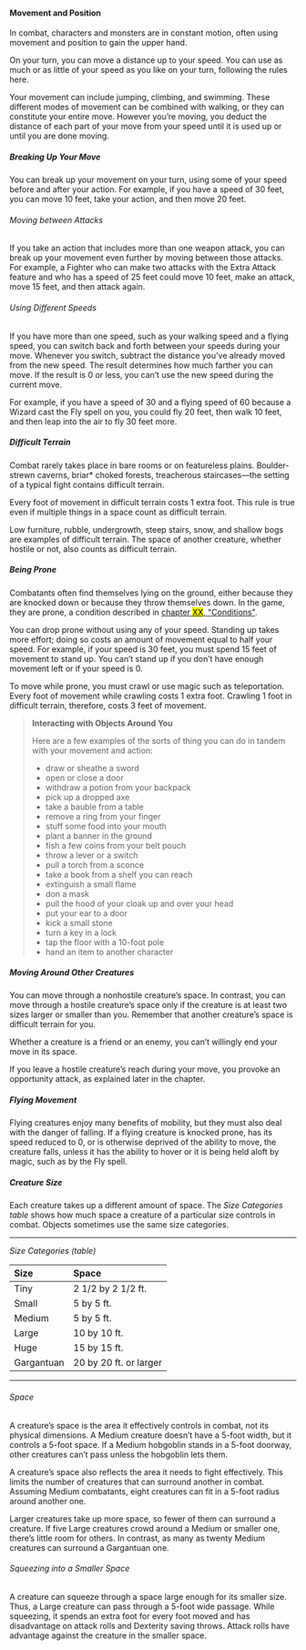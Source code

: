 #### Movement and Position

In combat, characters and monsters are in constant motion, often using movement and position to gain the upper hand.

On your turn, you can move a distance up to your speed. You can use as much or as little of your speed as you like on your turn, following the rules here.

Your movement can include jumping, climbing, and swimming.
These different modes of movement can be combined with walking, or they can constitute your entire move.
However you’re moving, you deduct the distance of each part of your move from your speed until it is used up or until you are done moving.

##### Breaking Up Your Move

You can break up your movement on your turn, using some of your speed before and after your action.
For example, if you have a speed of 30 feet, you can move 10 feet, take your action, and then move 20 feet.

###### Moving between Attacks

If you take an action that includes more than one weapon attack, you can break up your movement even further by moving between those attacks.
For example, a Fighter who can make two attacks with the Extra Attack feature and who has a speed of 25 feet could move 10 feet, make an attack, move 15 feet, and then attack again.

###### Using Different Speeds

If you have more than one speed, such as your walking speed and a flying speed, you can switch back and forth between your speeds during your move.
Whenever you switch, subtract the distance you’ve already moved from the new speed.
The result determines how much farther you can move.
If the result is 0 or less, you can’t use the new speed during the current move.

For example, if you have a speed of 30 and a flying speed of 60 because a Wizard cast the Fly spell on you, you could fly 20 feet, then walk 10 feet, and then leap into the air to fly 30 feet more.

##### Difficult Terrain

Combat rarely takes place in bare rooms or on featureless plains.
Boulder-strewn caverns, briar* choked forests, treacherous staircases—the setting of a typical fight contains difficult terrain.

Every foot of movement in difficult terrain costs 1 extra foot.
This rule is true even if multiple things in a space count as difficult terrain.

Low furniture, rubble, undergrowth, steep stairs, snow, and shallow bogs are examples of difficult terrain.
The space of another creature, whether hostile or not, also counts as difficult terrain.

##### Being Prone

Combatants often find themselves lying on the ground, either because they are knocked down or because they throw themselves down.
In the game, they are prone, a condition described in [chapter <mark>XX</mark>, "Conditions"](#Conditions_conditions).

You can drop prone without using any of your speed.
Standing up takes more effort; doing so costs an amount of movement equal to half your speed.
For example, if your speed is 30 feet, you must spend 15 feet of movement to stand up.
You can’t stand up if you don’t have enough movement left or if your speed is 0.

To move while prone, you must crawl or use magic such as teleportation.
Every foot of movement while crawling costs 1 extra foot.
Crawling 1 foot in difficult terrain, therefore, costs 3 feet of movement.

> **Interacting with Objects Around You**
>
> Here are a few examples of the sorts of thing you can do in tandem with your movement and action:
>
> - draw or sheathe a sword
> - open or close a door
> - withdraw a potion from your backpack
> - pick up a dropped axe
> - take a bauble from a table
> - remove a ring from your finger
> - stuff some food into your mouth
> - plant a banner in the ground
> - fish a few coins from your belt pouch
> - throw a lever or a switch
> - pull a torch from a sconce
> - take a book from a shelf you can reach
> - extinguish a small flame
> - don a mask
> - pull the hood of your cloak up and over your head
> - put your ear to a door
> - kick a small stone
> - turn a key in a lock
> - tap the floor with a 10-foot pole
> - hand an item to another character

##### Moving Around Other Creatures

You can move through a nonhostile creature’s space.
In contrast, you can move through a hostile creature’s space only if the creature is at least two sizes larger or smaller than you.
Remember that another creature’s space is difficult terrain for you.

Whether a creature is a friend or an enemy, you can’t willingly end your move in its space.

If you leave a hostile creature’s reach during your move, you provoke an opportunity attack, as explained later in the chapter.

##### Flying Movement

Flying creatures enjoy many benefits of mobility, but they must also deal with the danger of falling.
If a flying creature is knocked prone, has its speed reduced to 0, or is otherwise deprived of the ability to move, the creature falls, unless it has the ability to hover or it is being held aloft by magic, such as by the Fly spell.

##### Creature Size

Each creature takes up a different amount of space.
The _Size Categories table_ shows how much space a creature of a particular size controls in combat.
Objects sometimes use the same size categories.

___
<!-- markdownlint-disable-next-line no-emphasis-as-heading -->
_Size Categories (table)_

| Size       | Space                  |
|:-----------|:-----------------------|
| Tiny       | 2 1/2 by 2 1/2 ft.     |
| Small      | 5 by 5 ft.             |
| Medium     | 5 by 5 ft.             |
| Large      | 10 by 10 ft.           |
| Huge       | 15 by 15 ft.           |
| Gargantuan | 20 by 20 ft. or larger |

___

###### Space

A creature’s space is the area it effectively controls in combat, not its physical dimensions.
A Medium creature doesn’t have a 5-foot width, but it controls a 5-foot space.
If a Medium hobgoblin stands in a 5-foot doorway, other creatures can’t pass unless the hobgoblin lets them.

A creature’s space also reflects the area it needs to fight effectively.
This limits the number of creatures that can surround another in combat.
Assuming Medium combatants, eight creatures can fit in a 5-foot radius around another one.

Larger creatures take up more space, so fewer of them can surround a creature.
If five Large creatures crowd around a Medium or smaller one, there’s little room for others.
In contrast, as many as twenty Medium creatures can surround a Gargantuan one.

###### Squeezing into a Smaller Space

A creature can squeeze through a space large enough for its smaller size.
Thus, a Large creature can pass through a 5-foot wide passage.
While squeezing, it spends an extra foot for every foot moved and has disadvantage on attack rolls and Dexterity saving throws.
Attack rolls have advantage against the creature in the smaller space.
